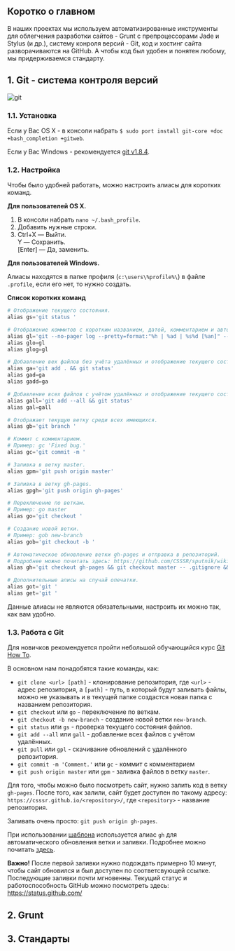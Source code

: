 ## Коротко о главном

В наших проектах мы используем автоматизированные инструменты для облегчения разработки сайтов - Grunt c препроцессорами Jade и Stylus (и др.), систему конроля версий - Git, код и хостинг сайта разворачиваются на GitHub.
А чтобы код был удобен и понятен любому, мы придерживаемся стандарту.


## 1. Git - система контроля версий
![git](http://git-scm.com/images/logo@2x.png)
### 1.1. Установка
Если у Вас OS X - в консоли набрать `$ sudo port install git-core +doc +bash_completion +gitweb`.

Если у Вас Windows - рекомендуется [git v1.8.4](http://msysgit.googlecode.com/files/Git-1.8.4-preview20130916.exe).

### 1.2. Настройка
Чтобы было удобней работать, можно настроить алиасы для коротких команд.

**Для пользователей OS X.**

1. В консоли набрать `nano ~/.bash_profile`.
2. Добавить нужные строки.
3.  Ctrl+X  — Выйти.<br>
    Y       — Сохранить.<br>
    [Enter] — Да, заменить.


**Для пользователей Windows.**

Алиасы находятся в папке профиля (`c:\users\%profile%\`) в файле `.profile`, если его нет, то нужно создать.

**Список коротких команд**
```php
# Отображение текущего состояния.
alias gs='git status '

# Отображение коммитов с коротким названием, датой, комментарием и автором.
alias gl='git --no-pager log --pretty=format:"%h | %ad | %s%d [%an]" --graph --date=short'
alias glo=gl
alias glog=gl

# Добавление вех файлов без учёта удалённых и отображение текущего состояния.
alias ga='git add . && git status'
alias gad=ga
alias gadd=ga

# Добавление всех файлов с учётом удалённых и отображение текущего состояния.
alias gall='git add --all && git status'
alias gal=gall

# Отображает текущую ветку среди всех имеющихся.
alias gb='git branch '

# Коммит с комментарием.
# Пример: gc 'Fixed bug.'
alias gc='git commit -m '

# Заливка в ветку master.
alias gpm='git push origin master'

# Заливка в ветку gh-pages.
alias gpgh='git push origin gh-pages'

# Переключение по веткам.
# Пример: go master
alias go='git checkout '

# Создание новой ветки.
# Пример: gob new-branch
alias gob='git checkout -b '

# Автоматическое обновление ветки gh-pages и отправка в репозиторий.
# Подробнее можно почитать здесь: https://github.com/CSSSR/sputnik/wiki/git
alias gh='git checkout gh-pages && git checkout master -- .gitignore && rm -rf `ls | grep -v node_modules` && git checkout master -- public && mv public/* . && rm -rf public && git add --all && git status && git commit -m Updated. && git push origin gh-pages && git checkout master'

# Дополнительные алисы на случай опечатки.
alias got='git '
alias get='git '

```

Данные алиасы не являются обязательными, настроить их можно так, как вам удобно.

### 1.3. Работа с Git
Для новичков рекомендуется пройти небольшой обучающийся курс [Git How To](http://githowto.com/ru).

В основном нам понадобятся такие команды, как:
* `git clone <url> [path]` - клонирование репозитория, где `<url>` - адрес репозитория, а `[path]` - путь, в который будут заливать файлы, можно не указывать и в текущей папке создастся новая папка с названием репозитория.
* `git checkout` или `go` - переключение по веткам.
* `git checkout -b new-branch` - создание новой ветки `new-branch`.
* `git status` или `gs` - проверка текущего состояния файлов.
* `git add --all` или `gall` - добавление всех файлов с учётом удалённых.
* `git pull` или `gpl` - скачивание обновлений с удалённого репозитория.
* `git commit -m 'Comment.'` или `gc` - коммит с комментарием
* `git push origin master` или `gpm` - заливка файлов в ветку `master`.

Для того, чтобы можно было посмотреть сайт, нужно залить код в ветку `gh-pages`. После того, как залили, сайт будет доступен по такому адресу: `https://csssr.github.io/<repository>/`, где `<repository>` - название репозитория.

Заливать очень просто: `git push origin gh-pages`.

При использовании [шаблона](https://github.com/CSSSR/csssr-project-template) используется алиас `gh` для автоматического обновления ветки и заливки.
Подробнее можно почитать [здесь](https://github.com/CSSSR/sputnik/wiki/git#beta-Автоматическое-обновление-ветки-gh-pages-и-отправка-в-репозиторий).

**Важно!** После первой заливки нужно подождать примерно 10 минут, чтобы сайт обновился и был доступен по соответсвующей ссылке. Последующие заливки почти мгновенны. Текущий статус и работоспособность GitHub можно посмотреть здесь: https://status.github.com/


## 2. Grunt


## 3. Стандарты

